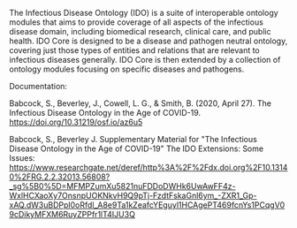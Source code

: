 The Infectious Disease Ontology (IDO) is a suite of interoperable ontology modules that aims to provide coverage of all aspects of the infectious disease domain, including biomedical research, clinical care, and public health. IDO Core is designed to be a disease and pathogen neutral ontology, covering just those types of entities and relations that are relevant to infectious diseases generally. IDO Core is then extended by a collection of ontology modules focusing on specific diseases and pathogens. 

Documentation:

Babcock, S., Beverley, J., Cowell, L. G., & Smith, B. (2020, April 27). The Infectious Disease Ontology in the Age of COVID-19. https://doi.org/10.31219/osf.io/az6u5

Babcock, S., Beverley J. Supplementary Material for "The Infectious Disease Ontology in the Age of COVID-19" 
The IDO Extensions: Some Issues: https://www.researchgate.net/deref/http%3A%2F%2Fdx.doi.org%2F10.13140%2FRG.2.2.32013.56808?_sg%5B0%5D=MFMPZumXu5821nuFDDoDWHk6UwAwFF4z-WxlHCXaoXy7OnsnpUOKNkvH9Q9pTj-FzdtFskaGnl6ym_-ZXR1_Gp-xAQ.dW3uBDPpl0oRfdl_A8e9Ta1kZeafcYEguyl1HCAgePT469fcnYs1PCqgV09cDikyMFXM6RuyZPPfr1lT4IJU3Q
